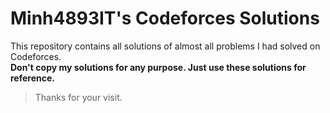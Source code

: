 # Minh4893IT's Codeforces Solutions

This repository contains all solutions of almost all problems I had solved on Codeforces.
<br>
**Don't copy my solutions for any purpose. Just use these solutions for reference.**

> Thanks for your visit.